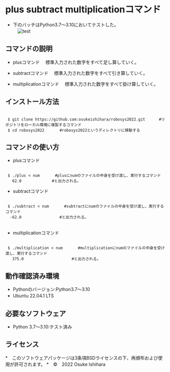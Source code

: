 # plus subtract multiplicationコマンド
* 下のバッチはPython3.7～3.10においてテストした。  
　![test](https://github.com/osukeishihara/robosys2022/actions/workflows/test.yml/badge.svg)

## コマンドの説明
* plusコマンド
　標準入力された数字をすべて足し算していく。

* subtractコマンド
　標準入力された数字をすべて引き算していく。

* multiplicationコマンド
　標準入力された数字をすべて掛け算していく。

## インストール方法

 ```

  $ git clone https://github.com:osukeishihara/robosys2022.git      #リポジトリをローカル環境に複製するコマンド
  $ cd robosys2022     　#robosys2022というディレクトリに移動する

 ```

## コマンドの使い方
* plusコマンド

 ```

  $ ./plus < num　　　　#plusにnumのファイルの中身を受け渡し、実行するコマンド
    62.0　　　　　　　　#と出力される。

 ```

* subtractコマンド

 ```

  $ ./subtract < num　　　　#subtractにnumのファイルの中身を受け渡し、実行するコマンド
   -62.0　　　　　　　　　　#と出力される。
　
 ```

* multiplicationコマンド

 ```

  $ ./multiplication < num　　　　#multiplicationにnumのファイルの中身を受け渡し、実行するコマンド
    375.0　　　　　　　　　　　　 #と出力される。

 ```

## 動作確認済み環境
* Pythonのバージョン:Python3.7～3.10
* Ubuntu 22.04.1 LTS
　
## 必要なソフトウェア
* Python 3.7～3.10:テスト済み

## ライセンス



















*　このソフトウェアパッケージは3条項BSDライセンスの下、再頒布および使用が許可されます。
*　©　2022 Osuke Ishihara
